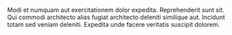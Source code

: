 Modi et numquam aut exercitationem dolor expedita. Reprehenderit sunt sit. Qui commodi architecto alias fugiat architecto deleniti similique aut. Incidunt totam sed veniam deleniti. Expedita unde facere veritatis suscipit dolorem.